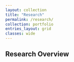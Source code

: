 ```yaml
---
layout: collection
title: "Research"
permalink: /research/
collection: portfolio
entries_layout: grid
classes: wide
---
```


## Research Overview
 